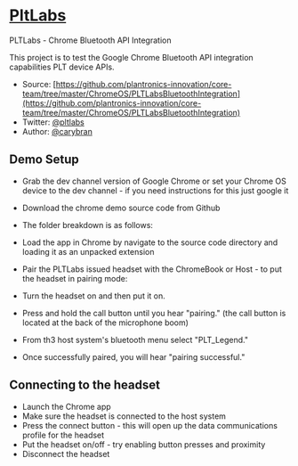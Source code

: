 # [PltLabs](http://pltlabs.com)

PLTLabs - Chrome Bluetooth API Integration 

This project is to test the Google Chrome Bluetooth API integration capabilities PLT device APIs.

* Source: [https://github.com/plantronics-innovation/core-team/tree/master/ChromeOS/PLTLabsBluetoothIntegration](https://github.com/plantronics-innovation/core-team/tree/master/ChromeOS/PLTLabsBluetoothIntegration)
* Twitter: [@pltlabs](http://twitter.com/pltlabs)
* Author: [@carybran](http://twitter.com/carybran)


## Demo Setup

* Grab the dev channel version of Google Chrome or set your Chrome OS device to the dev channel - if you need instructions for this just google it
* Download the chrome demo source code from Github
* The folder breakdown is as follows:  


* Load the app in Chrome by navigate to the source code directory and loading it as an unpacked extension 

* Pair the PLTLabs issued headset with the ChromeBook or Host - to put the headset in pairing mode:
* Turn the headset on and then put it on.
* Press and hold the call button until you hear "pairing." (the call button is located at the back of the microphone boom)
* From th3 host system's bluetooth menu select "PLT_Legend." 
* Once successfully paired, you will hear "pairing successful."


## Connecting to the headset
* Launch the Chrome app
* Make sure the headset is connected to the host system
* Press the connect button  - this will open up the data communications profile for the headset
* Put the headset on/off - try enabling button presses and proximity
* Disconnect the headset
